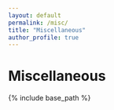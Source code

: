 ```yaml
---
layout: default
permalink: /misc/
title: "Miscellaneous"
author_profile: true
---
```

# Miscellaneous

{% include base_path %}

